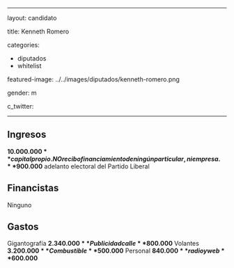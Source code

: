  ---
layout: candidato

title: Kenneth Romero 

categories:
- diputados
- whitelist

featured-image: ../../images/diputados/kenneth-romero.png

gender: m

c_twitter: 

---


## Ingresos


**$10.000.000** capital propio. NO recibo financiamiento de ningún particular, ni empresa.
**$900.000** adelanto electoral del Partido Liberal


## Financistas


Ninguno


## Gastos


Gigantografía        **$2.340.000**
Publicidad calle     **$800.000**
Volantes             **$3.200.000**
Combustible          **$500.000**
Personal             **$840.000**
radio y web          **$600.000**

